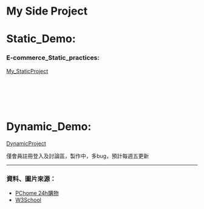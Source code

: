 # My Side Project
  <h1>Static_Demo:</h1>
    <h3>E-commerce_Static_practices: </h3>
    <p><a href="https://ming-hc.github.io/Side_Project_Demo/MFEE35_StaticProject/">My_StaticProject</a></p>
  <br />
  <br />
  <br />
  <br />
  <h1>Dynamic_Demo:</h1>
    <p><a href="https://forum-demo-qy2ufzf3yq-de.a.run.app">DynamicProject</a></p>
    <span>僅會員註冊登入及討論區，製作中，多bug，預計每週五更新</span>
  
  
  <hr />
  <h3>資料、圖片來源：</h3>
  <ul>
    <li><a href="https://24h.pchome.com.tw/">PChome 24h購物</a></li>
    <li><a href="https://www.w3schools.com/">W3School</a></li>
  </ul>
